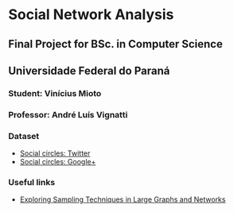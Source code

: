 # Social Network Analysis 

## Final Project for BSc. in Computer Science
## Universidade Federal do Paraná

### Student: Vinícius Mioto
### Professor: André Luís Vignatti

### Dataset

* [Social circles: Twitter](http://snap.stanford.edu/data/ego-Twitter.html)
* [Social circles: Google+](http://snap.stanford.edu/data/ego-Gplus.html)


### Useful links

* [Exploring Sampling Techniques in Large Graphs and Networks](https://www.sas.rochester.edu/mth/undergraduate/honorspaperspdfs/a_myakushina23.pdf)